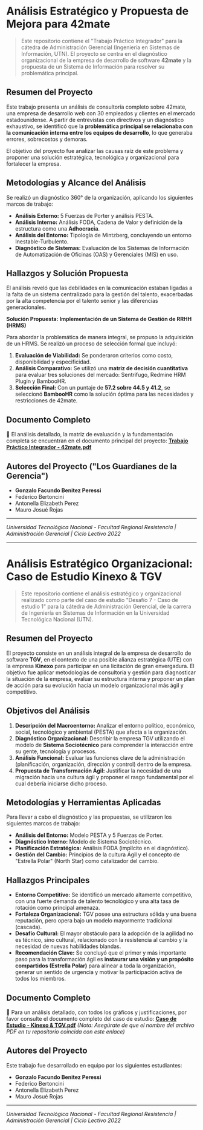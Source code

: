 # Análisis Estratégico y Propuesta de Mejora para 42mate

> Este repositorio contiene el "Trabajo Práctico Integrador" para la cátedra de Administración Gerencial (Ingeniería en Sistemas de Información, UTN). El proyecto se centra en el diagnóstico organizacional de la empresa de desarrollo de software **42mate** y la propuesta de un Sistema de Información para resolver su problemática principal.

## Resumen del Proyecto

Este trabajo presenta un análisis de consultoría completo sobre 42mate, una empresa de desarrollo web con 30 empleados y clientes en el mercado estadounidense. A partir de entrevistas con directivos y un diagnóstico exhaustivo, se identificó que la **problemática principal se relacionaba con la comunicación interna entre los equipos de desarrollo**, lo que generaba errores, sobrecostos y demoras.

El objetivo del proyecto fue analizar las causas raíz de este problema y proponer una solución estratégica, tecnológica y organizacional para fortalecer la empresa.

## Metodologías y Alcance del Análisis

Se realizó un diagnóstico 360° de la organización, aplicando los siguientes marcos de trabajo:

-   **Análisis Externo:** 5 Fuerzas de Porter y análisis PESTA.
-   **Análisis Interno:** Análisis FODA, Cadena de Valor y definición de la estructura como una **Adhocracia**.
-   **Análisis del Entorno:** Tipología de Mintzberg, concluyendo un entorno Inestable-Turbulento.
-   **Diagnóstico de Sistemas:** Evaluación de los Sistemas de Información de Automatización de Oficinas (OAS) y Gerenciales (MIS) en uso.

## Hallazgos y Solución Propuesta

El análisis reveló que las debilidades en la comunicación estaban ligadas a la falta de un sistema centralizado para la gestión del talento, exacerbadas por la alta competencia por el talento senior y las diferencias generacionales.

**Solución Propuesta: Implementación de un Sistema de Gestión de RRHH (HRMS)**

Para abordar la problemática de manera integral, se propuso la adquisición de un HRMS. Se realizó un proceso de selección formal que incluyó:

1.  **Evaluación de Viabilidad:** Se ponderaron criterios como costo, disponibilidad y especificidad.
2.  **Análisis Comparativo:** Se utilizó una **matriz de decisión cuantitativa** para evaluar tres soluciones del mercado: Sentrifugo, Redmine HRM Plugin y BambooHR.
3.  **Selección Final:** Con un puntaje de **57.2 sobre 44.5 y 41.2**, se seleccionó **BambooHR** como la solución óptima para las necesidades y restricciones de 42mate.

## Documento Completo

📄 El análisis detallado, la matriz de evaluación y la fundamentación completa se encuentran en el documento principal del proyecto:
**[Trabajo Práctico Integrador - 42mate.pdf]([/análisis-TPI-%2042mate.pdf)**


## Autores del Proyecto ("Los Guardianes de la Gerencia")

-   **Gonzalo Facundo Benitez Peressi**
-   Federico Bertoncini
-   Antonella Elizabeth Perez
-   Mauro Josué Rojas

---
*Universidad Tecnológica Nacional - Facultad Regional Resistencia | Administración Gerencial | Ciclo Lectivo 2022*


------------------------------------------------------------------------------------------------------------------------------------

# Análisis Estratégico Organizacional: Caso de Estudio Kinexo & TGV

> Este repositorio contiene el análisis estratégico y organizacional realizado como parte del caso de estudio "Desafío 7 - Caso de estudio 1" para la cátedra de Administración Gerencial, de la carrera de Ingeniería en Sistemas de Información en la Universidad Tecnológica Nacional (UTN).

## Resumen del Proyecto

El proyecto consiste en un análisis integral de la empresa de desarrollo de software **TGV**, en el contexto de una posible alianza estratégica (UTE) con la empresa **Kinexo** para participar en una licitación de gran envergadura. El objetivo fue aplicar metodologías de consultoría y gestión para diagnosticar la situación de la empresa, evaluar su estructura interna y proponer un plan de acción para su evolución hacia un modelo organizacional más ágil y competitivo.

## Objetivos del Análisis

1.  **Descripción del Macroentorno:** Analizar el entorno político, económico, social, tecnológico y ambiental (PESTA) que afecta a la organización.
2.  **Diagnóstico Organizacional:** Describir la empresa TGV utilizando el modelo de **Sistema Sociotécnico** para comprender la interacción entre su gente, tecnología y procesos.
3.  **Análisis Funcional:** Evaluar las funciones clave de la administración (planificación, organización, dirección y control) dentro de la empresa.
4.  **Propuesta de Transformación Ágil:** Justificar la necesidad de una migración hacia una cultura ágil y proponer el rasgo fundamental por el cual debería iniciarse dicho proceso.

## Metodologías y Herramientas Aplicadas

Para llevar a cabo el diagnóstico y las propuestas, se utilizaron los siguientes marcos de trabajo:

-   **Análisis del Entorno:** Modelo PESTA y 5 Fuerzas de Porter.
-   **Diagnóstico Interno:** Modelo de Sistema Sociotécnico.
-   **Planificación Estratégica:** Análisis FODA (implícito en el diagnóstico).
-   **Gestión del Cambio:** Principios de la cultura Ágil y el concepto de "Estrella Polar" (North Star) como catalizador del cambio.

## Hallazgos Principales

-   **Entorno Competitivo:** Se identificó un mercado altamente competitivo, con una fuerte demanda de talento tecnológico y una alta tasa de rotación como principal amenaza.
-   **Fortaleza Organizacional:** TGV posee una estructura sólida y una buena reputación, pero opera bajo un modelo mayormente tradicional (cascada).
-   **Desafío Cultural:** El mayor obstáculo para la adopción de la agilidad no es técnico, sino cultural, relacionado con la resistencia al cambio y la necesidad de nuevas habilidades blandas.
-   **Recomendación Clave:** Se concluyó que el primer y más importante paso para la transformación ágil es **instaurar una visión y un propósito compartidos (Estrella Polar)** para alinear a toda la organización, generar un sentido de urgencia y motivar la participación activa de todos los miembros.

## Documento Completo

📄 Para un análisis detallado, con todos los gráficos y justificaciones, por favor consulte el documento completo del caso de estudio:
**[Caso de Estudio - Kinexo & TGV.pdf](./Caso%20de%20Estudio%20-%20Kinexo%20&%20TGV.pdf)**
*(Nota: Asegúrate de que el nombre del archivo PDF en tu repositorio coincida con este enlace)*

## Autores del Proyecto

Este trabajo fue desarrollado en equipo por los siguientes estudiantes:

-   **Gonzalo Facundo Benitez Peressi**
-   Federico Bertoncini
-   Antonella Elizabeth Perez
-   Mauro Josué Rojas

---
*Universidad Tecnológica Nacional - Facultad Regional Resistencia | Administración Gerencial | Ciclo Lectivo 2022*
